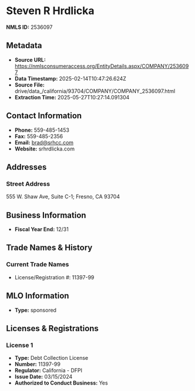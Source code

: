 # Steven R Hrdlicka

**NMLS ID:** 2536097

## Metadata
- **Source URL:** https://nmlsconsumeraccess.org/EntityDetails.aspx/COMPANY/2536097
- **Data Timestamp:** 2025-02-14T10:47:26.624Z
- **Source File:** drive/data_/california/93704/COMPANY/COMPANY_2536097.html
- **Extraction Time:** 2025-05-27T10:27:14.091304

## Contact Information
- **Phone:** 559-485-1453
- **Fax:** 559-485-2356
- **Email:** brad@srhcc.com
- **Website:** srhrdlicka.com

## Addresses
### Street Address
555 W. Shaw Ave, Suite C-1; Fresno, CA 93704

## Business Information
- **Fiscal Year End:** 12/31

## Trade Names & History
### Current Trade Names
- License/Registration #: 11397-99

## MLO Information
- **Type:** sponsored

## Licenses & Registrations

### License 1
- **Type:** Debt Collection License
- **Number:** 11397-99
- **Regulator:** California - DFPI
- **Issue Date:** 03/15/2024
- **Authorized to Conduct Business:** Yes
